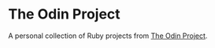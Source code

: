 # The Odin Project

A personal collection of Ruby projects from [The Odin Project](https://www.theodinproject.com/).
